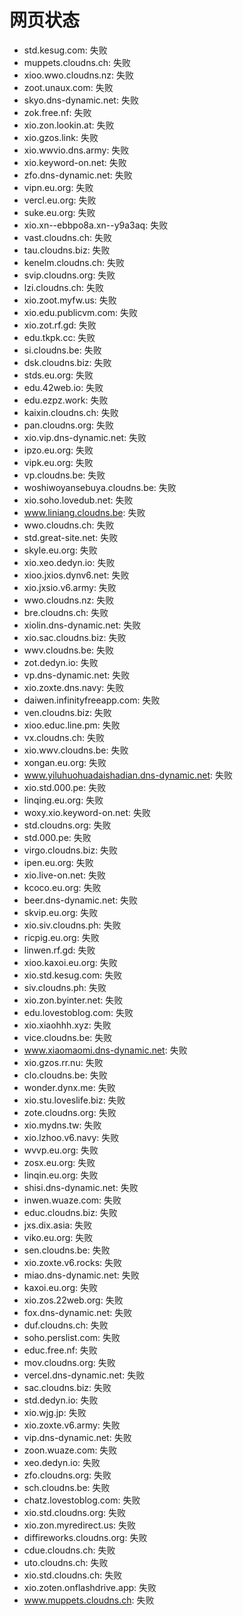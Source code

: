 # 网页状态
- std.kesug.com: 失败
- muppets.cloudns.ch: 失败
- xioo.wwo.cloudns.nz: 失败
- zoot.unaux.com: 失败
- skyo.dns-dynamic.net: 失败
- zok.free.nf: 失败
- xio.zon.lookin.at: 失败
- xio.gzos.link: 失败
- xio.wwvio.dns.army: 失败
- xio.keyword-on.net: 失败
- zfo.dns-dynamic.net: 失败
- vipn.eu.org: 失败
- vercl.eu.org: 失败
- suke.eu.org: 失败
- xio.xn--ebbpo8a.xn--y9a3aq: 失败
- vast.cloudns.ch: 失败
- tau.cloudns.biz: 失败
- kenelm.cloudns.ch: 失败
- svip.cloudns.org: 失败
- lzi.cloudns.ch: 失败
- xio.zoot.myfw.us: 失败
- xio.edu.publicvm.com: 失败
- xio.zot.rf.gd: 失败
- edu.tkpk.cc: 失败
- si.cloudns.be: 失败
- dsk.cloudns.biz: 失败
- stds.eu.org: 失败
- edu.42web.io: 失败
- edu.ezpz.work: 失败
- kaixin.cloudns.ch: 失败
- pan.cloudns.org: 失败
- xio.vip.dns-dynamic.net: 失败
- ipzo.eu.org: 失败
- vipk.eu.org: 失败
- vp.cloudns.be: 失败
- woshiwoyansebuya.cloudns.be: 失败
- xio.soho.lovedub.net: 失败
- www.liniang.cloudns.be: 失败
- wwo.cloudns.ch: 失败
- std.great-site.net: 失败
- skyle.eu.org: 失败
- xio.xeo.dedyn.io: 失败
- xioo.jxios.dynv6.net: 失败
- xio.jxsio.v6.army: 失败
- wwo.cloudns.nz: 失败
- bre.cloudns.ch: 失败
- xiolin.dns-dynamic.net: 失败
- xio.sac.cloudns.biz: 失败
- wwv.cloudns.be: 失败
- zot.dedyn.io: 失败
- vp.dns-dynamic.net: 失败
- xio.zoxte.dns.navy: 失败
- daiwen.infinityfreeapp.com: 失败
- ven.cloudns.biz: 失败
- xioo.educ.line.pm: 失败
- vx.cloudns.ch: 失败
- xio.wwv.cloudns.be: 失败
- xongan.eu.org: 失败
- www.yiluhuohuadaishadian.dns-dynamic.net: 失败
- xio.std.000.pe: 失败
- linqing.eu.org: 失败
- woxy.xio.keyword-on.net: 失败
- std.cloudns.org: 失败
- std.000.pe: 失败
- virgo.cloudns.biz: 失败
- ipen.eu.org: 失败
- xio.live-on.net: 失败
- kcoco.eu.org: 失败
- beer.dns-dynamic.net: 失败
- skvip.eu.org: 失败
- xio.siv.cloudns.ph: 失败
- ricpig.eu.org: 失败
- linwen.rf.gd: 失败
- xioo.kaxoi.eu.org: 失败
- xio.std.kesug.com: 失败
- siv.cloudns.ph: 失败
- xio.zon.byinter.net: 失败
- edu.lovestoblog.com: 失败
- xio.xiaohhh.xyz: 失败
- vice.cloudns.be: 失败
- www.xiaomaomi.dns-dynamic.net: 失败
- xio.gzos.rr.nu: 失败
- clo.cloudns.be: 失败
- wonder.dynx.me: 失败
- xio.stu.loveslife.biz: 失败
- zote.cloudns.org: 失败
- xio.mydns.tw: 失败
- xio.lzhoo.v6.navy: 失败
- wvvp.eu.org: 失败
- zosx.eu.org: 失败
- linqin.eu.org: 失败
- shisi.dns-dynamic.net: 失败
- inwen.wuaze.com: 失败
- educ.cloudns.biz: 失败
- jxs.dix.asia: 失败
- viko.eu.org: 失败
- sen.cloudns.be: 失败
- xio.zoxte.v6.rocks: 失败
- miao.dns-dynamic.net: 失败
- kaxoi.eu.org: 失败
- xio.zos.22web.org: 失败
- fox.dns-dynamic.net: 失败
- duf.cloudns.ch: 失败
- soho.perslist.com: 失败
- educ.free.nf: 失败
- mov.cloudns.org: 失败
- vercel.dns-dynamic.net: 失败
- sac.cloudns.biz: 失败
- std.dedyn.io: 失败
- xio.wjg.jp: 失败
- xio.zoxte.v6.army: 失败
- vip.dns-dynamic.net: 失败
- zoon.wuaze.com: 失败
- xeo.dedyn.io: 失败
- zfo.cloudns.org: 失败
- sch.cloudns.be: 失败
- chatz.lovestoblog.com: 失败
- xio.std.cloudns.org: 失败
- xio.zon.myredirect.us: 失败
- diffireworks.cloudns.org: 失败
- cdue.cloudns.ch: 失败
- uto.cloudns.ch: 失败
- xio.std.cloudns.ch: 失败
- xio.zoten.onflashdrive.app: 失败
- www.muppets.cloudns.ch: 失败
